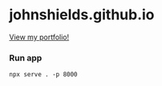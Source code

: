 # johnshields.github.io

[View my portfolio!](https://johnshields.github.io/)

### Run app
```
npx serve . -p 8000
```
